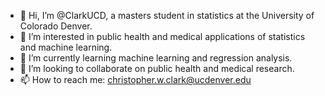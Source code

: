 - 👋 Hi, I’m @ClarkUCD, a masters student in statistics at the University of Colorado Denver.
- 👀 I’m interested in public health and medical applications of statistics and machine learning.
- 🌱 I’m currently learning machine learning and regression analysis.
- 💞️ I’m looking to collaborate on public health and medical research.
- 📫 How to reach me: christopher.w.clark@ucdenver.edu

<!---
ClarkUCD/ClarkUCD is a ✨ special ✨ repository because its `README.md` (this file) appears on your GitHub profile.
You can click the Preview link to take a look at your changes.
--->
